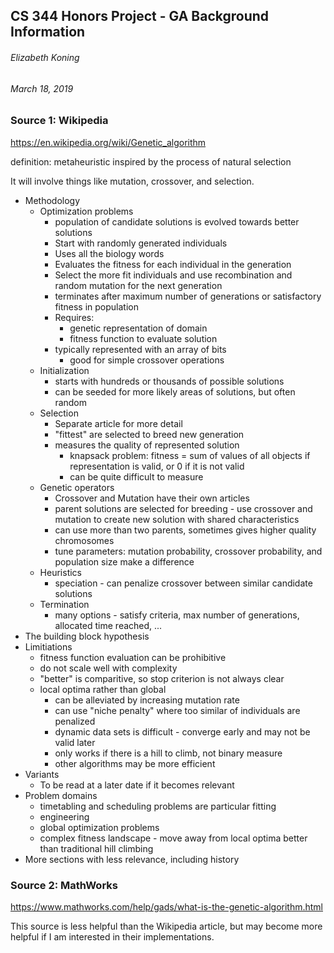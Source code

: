 ## CS 344 Honors Project - GA Background Information
###### Elizabeth Koning
###### March 18, 2019
####

### Source 1: Wikipedia
https://en.wikipedia.org/wiki/Genetic_algorithm

definition: metaheuristic inspired by the process of natural selection

It will involve things like mutation, crossover, and selection.

- Methodology
  - Optimization problems
    - population of candidate solutions is evolved towards better solutions
    - Start with randomly generated individuals
    - Uses all the biology words
    - Evaluates the fitness for each individual in the generation
    - Select the more fit individuals and use recombination and random mutation for the next generation
    - terminates after maximum number of generations or satisfactory fitness in population
    - Requires:
      - genetic representation of domain
      - fitness function to evaluate solution
    - typically represented with an array of bits
      - good for simple crossover operations
  - Initialization
    - starts with hundreds or thousands of possible solutions
    - can be seeded for more likely areas of solutions, but often random
  - Selection
    - Separate article for more detail
    - "fittest" are selected to breed new generation
    - measures the quality of represented solution
      - knapsack problem: fitness = sum of values of all objects if representation is valid, or 0 if it is not valid
      - can be quite difficult to measure
  - Genetic operators
    - Crossover and Mutation have their own articles
    - parent solutions are selected for breeding - use crossover and mutation to create new solution with shared characteristics
    - can use more than two parents, sometimes gives higher quality chromosomes
    - tune parameters: mutation probability, crossover probability, and population size make a difference
  - Heuristics
    - speciation - can penalize crossover between similar candidate solutions
  - Termination
    - many options - satisfy criteria, max number of generations, allocated time reached, ...
- The building block hypothesis
- Limitiations
  - fitness function evaluation can be prohibitive
  - do not scale well with complexity
  - "better" is comparitive, so stop criterion is not always clear
  - local optima rather than global
    - can be alleviated by increasing mutation rate
    - can use "niche penalty" where too similar of individuals are penalized
    - dynamic data sets is difficult - converge early and may not be valid later
    - only works if there is a hill to climb, not binary measure
    - other algorithms may be more efficient
- Variants
  - To be read at a later date if it becomes relevant
- Problem domains
  - timetabling and scheduling problems are particular fitting
  - engineering
  - global optimization problems
  - complex fitness landscape - move away from local optima better than traditional hill climbing
- More sections with less relevance, including history

### Source 2: MathWorks
https://www.mathworks.com/help/gads/what-is-the-genetic-algorithm.html

This source is less helpful than the Wikipedia article, but may become more helpful if I am interested in their implementations.
